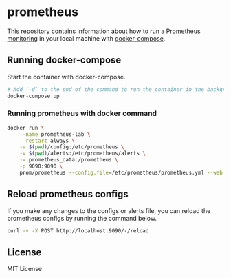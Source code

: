 # prometheus

This repository contains information about how to run a [Prometheus monitoring](https://prometheus.io/) in your local machine with [docker-compose](https://docs.docker.com/compose/).

## Running docker-compose

Start the container with docker-compose.

```sh
# Add `-d` to the end of the command to run the container in the background.
docker-compose up
```

### Running prometheus with docker command

```sh
docker run \
    --name prometheus-lab \
    --restart always \
    -v $(pwd)/config:/etc/prometheus \
    -v $(pwd)/alerts:/etc/prometheus/alerts \
    -v prometheus_data:/prometheus \
    -p 9090:9090 \
    prom/prometheus --config.file=/etc/prometheus/prometheus.yml --web.enable-lifecycle
```

## Reload prometheus configs

If you make any changes to the configs or alerts file, you can reload the prometheus configs by running the command below.

```sh
curl -v -X POST http://localhost:9090/-/reload
```

## License

MIT License
